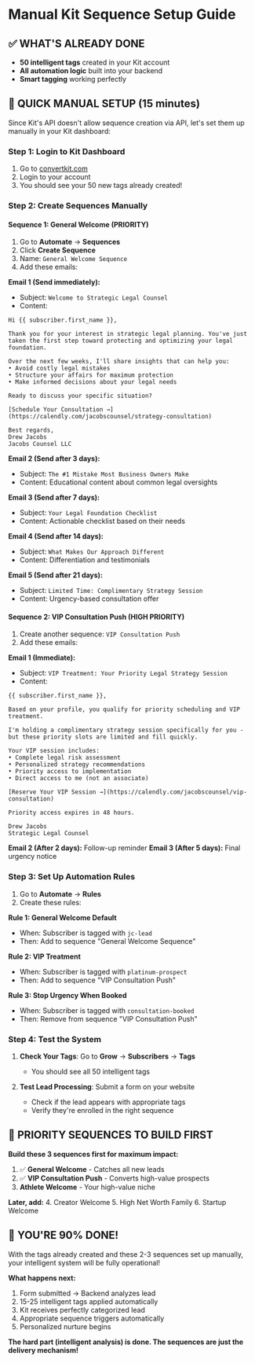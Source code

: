 # Manual Kit Sequence Setup Guide

## ✅ **WHAT'S ALREADY DONE**
- **50 intelligent tags** created in your Kit account
- **All automation logic** built into your backend
- **Smart tagging** working perfectly

## 🔧 **QUICK MANUAL SETUP (15 minutes)**

Since Kit's API doesn't allow sequence creation via API, let's set them up manually in your Kit dashboard:

### **Step 1: Login to Kit Dashboard**
1. Go to [convertkit.com](https://convertkit.com)
2. Login to your account
3. You should see your 50 new tags already created!

### **Step 2: Create Sequences Manually**

#### **Sequence 1: General Welcome (PRIORITY)**
1. Go to **Automate** → **Sequences**
2. Click **Create Sequence**
3. Name: `General Welcome Sequence`
4. Add these emails:

**Email 1 (Send immediately):**
- Subject: `Welcome to Strategic Legal Counsel`
- Content: 
```
Hi {{ subscriber.first_name }},

Thank you for your interest in strategic legal planning. You've just taken the first step toward protecting and optimizing your legal foundation.

Over the next few weeks, I'll share insights that can help you:
• Avoid costly legal mistakes
• Structure your affairs for maximum protection  
• Make informed decisions about your legal needs

Ready to discuss your specific situation?

[Schedule Your Consultation →](https://calendly.com/jacobscounsel/strategy-consultation)

Best regards,
Drew Jacobs
Jacobs Counsel LLC
```

**Email 2 (Send after 3 days):**
- Subject: `The #1 Mistake Most Business Owners Make`
- Content: Educational content about common legal oversights

**Email 3 (Send after 7 days):**
- Subject: `Your Legal Foundation Checklist`
- Content: Actionable checklist based on their needs

**Email 4 (Send after 14 days):**
- Subject: `What Makes Our Approach Different`
- Content: Differentiation and testimonials

**Email 5 (Send after 21 days):**
- Subject: `Limited Time: Complimentary Strategy Session`
- Content: Urgency-based consultation offer

#### **Sequence 2: VIP Consultation Push (HIGH PRIORITY)**
1. Create another sequence: `VIP Consultation Push`
2. Add these emails:

**Email 1 (Immediate):**
- Subject: `VIP Treatment: Your Priority Legal Strategy Session`
- Content:
```
{{ subscriber.first_name }},

Based on your profile, you qualify for priority scheduling and VIP treatment.

I'm holding a complimentary strategy session specifically for you - but these priority slots are limited and fill quickly.

Your VIP session includes:
• Complete legal risk assessment
• Personalized strategy recommendations  
• Priority access to implementation
• Direct access to me (not an associate)

[Reserve Your VIP Session →](https://calendly.com/jacobscounsel/vip-consultation)

Priority access expires in 48 hours.

Drew Jacobs
Strategic Legal Counsel
```

**Email 2 (After 2 days):** Follow-up reminder
**Email 3 (After 5 days):** Final urgency notice

### **Step 3: Set Up Automation Rules**

1. Go to **Automate** → **Rules**
2. Create these rules:

**Rule 1: General Welcome Default**
- When: Subscriber is tagged with `jc-lead`
- Then: Add to sequence "General Welcome Sequence"

**Rule 2: VIP Treatment**
- When: Subscriber is tagged with `platinum-prospect`
- Then: Add to sequence "VIP Consultation Push"

**Rule 3: Stop Urgency When Booked**
- When: Subscriber is tagged with `consultation-booked`
- Then: Remove from sequence "VIP Consultation Push"

### **Step 4: Test the System**

1. **Check Your Tags**: Go to **Grow** → **Subscribers** → **Tags**
   - You should see all 50 intelligent tags
   
2. **Test Lead Processing**: Submit a form on your website
   - Check if the lead appears with appropriate tags
   - Verify they're enrolled in the right sequence

## 🎯 **PRIORITY SEQUENCES TO BUILD FIRST**

**Build these 3 sequences first for maximum impact:**
1. ✅ **General Welcome** - Catches all new leads
2. ✅ **VIP Consultation Push** - Converts high-value prospects  
3. **Athlete Welcome** - Your high-value niche

**Later, add:**
4. Creator Welcome
5. High Net Worth Family
6. Startup Welcome

## 🚀 **YOU'RE 90% DONE!**

With the tags already created and these 2-3 sequences set up manually, your intelligent system will be fully operational!

**What happens next:**
1. Form submitted → Backend analyzes lead
2. 15-25 intelligent tags applied automatically
3. Kit receives perfectly categorized lead  
4. Appropriate sequence triggers automatically
5. Personalized nurture begins

**The hard part (intelligent analysis) is done. The sequences are just the delivery mechanism!**